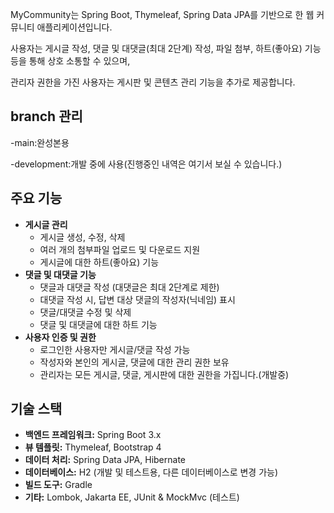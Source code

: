 
MyCommunity는 Spring Boot, Thymeleaf, Spring Data JPA를 기반으로 한 웹 커뮤니티 애플리케이션입니다.<p> 
사용자는 게시글 작성, 댓글 및 대댓글(최대 2단계) 작성, 파일 첨부, 하트(좋아요) 기능 등을 통해 상호 소통할 수 있으며, <p> 
관리자 권한을 가진 사용자는 게시판 및 콘텐츠 관리 기능을 추가로 제공합니다.

## branch 관리
-main:완성본용<p>
-development:개발 중에 사용(진행중인 내역은 여기서 보실 수 있습니다.)<p>

## 주요 기능

- **게시글 관리**
  - 게시글 생성, 수정, 삭제
  - 여러 개의 첨부파일 업로드 및 다운로드 지원
  - 게시글에 대한 하트(좋아요) 기능
- **댓글 및 대댓글 기능**
  - 댓글과 대댓글 작성 (대댓글은 최대 2단계로 제한)
  - 대댓글 작성 시, 답변 대상 댓글의 작성자(닉네임) 표시
  - 댓글/대댓글 수정 및 삭제
  - 댓글 및 대댓글에 대한 하트 기능
- **사용자 인증 및 권한**
  - 로그인한 사용자만 게시글/댓글 작성 가능
  - 작성자와 본인의 게시글, 댓글에 대한 관리 권한 보유
  - 관리자는 모든 게시글, 댓글, 게시판에 대한 권한을 가집니다.(개발중)

## 기술 스택

- **백엔드 프레임워크:** Spring Boot 3.x
- **뷰 템플릿:** Thymeleaf, Bootstrap 4
- **데이터 처리:** Spring Data JPA, Hibernate
- **데이터베이스:** H2 (개발 및 테스트용, 다른 데이터베이스로 변경 가능)
- **빌드 도구:** Gradle
- **기타:** Lombok, Jakarta EE, JUnit & MockMvc (테스트)

